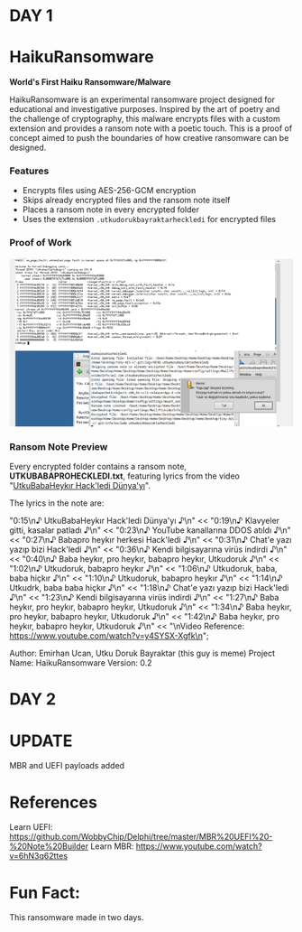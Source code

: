 # DAY 1
# HaikuRansomware

**World's First Haiku Ransomware/Malware**

HaikuRansomware is an experimental ransomware project designed for educational and investigative purposes. Inspired by the art of poetry and the challenge of cryptography, this malware encrypts files with a custom extension and provides a ransom note with a poetic touch. This is a proof of concept aimed to push the boundaries of how creative ransomware can be designed.

### Features
- Encrypts files using AES-256-GCM encryption
- Skips already encrypted files and the ransom note itself
- Places a ransom note in every encrypted folder
- Uses the extension `.utkudorukbayraktarheckledi` for encrypted files

### Proof of Work
![Encryption Proof](assets/proof.png)

### Ransom Note Preview
Every encrypted folder contains a ransom note, **UTKUBABAPROHECKLEDI.txt**, featuring lyrics from the video "[UtkuBabaHeykır Hack'ledi Dünya'yı](https://www.youtube.com/watch?v=y4SYSX-Xgfk)".

The lyrics in the note are:

"0:15\n♪ UtkuBabaHeykır Hack'ledi Dünya'yı ♪\n"
                << "0:19\n♪ Klavyeler gitti, kasalar patladı ♪\n"
                << "0:23\n♪ YouTube kanallarına DDOS atıldı ♪\n"
                << "0:27\n♪ Babapro heykır herkesi Hack'ledi ♪\n"
                << "0:31\n♪ Chat'e yazı yazıp bizi Hack'ledi ♪\n"
                << "0:36\n♪ Kendi bilgisayarına virüs indirdi ♪\n"
                << "0:40\n♪ Baba heykır, pro heykır, babapro heykır, Utkudoruk ♪\n"
                << "1:02\n♪ Utkudoruk, babapro heykır ♪\n"
                << "1:06\n♪ Utkudoruk, baba, baba hiçkır ♪\n"
                << "1:10\n♪ Utkudoruk, babapro heykır ♪\n"
                << "1:14\n♪ Utkudrk, baba baba hiçkır ♪\n"
                << "1:18\n♪ Chat'e yazı yazıp bizi Hack'ledi ♪\n"
                << "1:23\n♪ Kendi bilgisayarına virüs indirdi ♪\n"
                << "1:27\n♪ Baba heykır, pro heykır, babapro heykır, Utkudoruk ♪\n"
                << "1:34\n♪ Baba heykır, pro heykır, babapro heykır, Utkudoruk ♪\n"
                << "1:42\n♪ Baba heykır, pro heykır, babapro heykır, Utkudoruk ♪\n"
                << "\nVideo Reference: https://www.youtube.com/watch?v=y4SYSX-Xgfk\n";

Author: Emirhan Ucan, Utku Doruk Bayraktar (this guy is meme) Project Name: HaikuRansomware Version: 0.2

# DAY 2
# UPDATE
MBR and UEFI payloads added

# References
Learn UEFI: https://github.com/WobbyChip/Delphi/tree/master/MBR%20UEFI%20-%20Note%20Builder
Learn MBR: https://www.youtube.com/watch?v=6hN3q62ttes

# Fun Fact:
This ransomware made in two days.